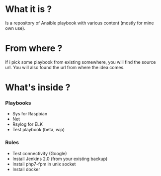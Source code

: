 # What it is ?

Is a repository of Ansible playbook with various content (mostly for mine own use).

# From where ?

If i pick some playbook from existing somewhere, you will find the source url.
You will also found the url from where the idea comes.

# What's inside ?

### Playbooks
  - Sys for Raspbian
  - Net 
  - Rsylog for ELK
  - Test playbook (beta, wip)

### Roles
  - Test connectivity (Google)
  - Install Jenkins 2.0 (from your existing backup)
  - Install php7-fpm in unix socket  
  - Install docker
